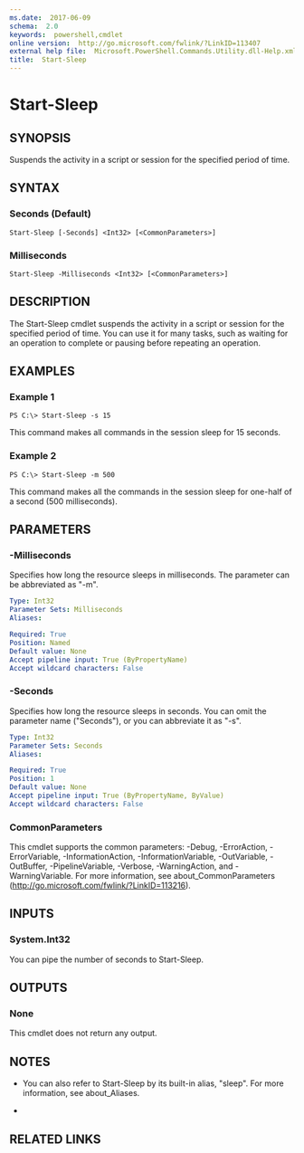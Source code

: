 ```yaml
---
ms.date:  2017-06-09
schema:  2.0
keywords:  powershell,cmdlet
online version:  http://go.microsoft.com/fwlink/?LinkID=113407
external help file:  Microsoft.PowerShell.Commands.Utility.dll-Help.xml
title:  Start-Sleep
---
```


# Start-Sleep
## SYNOPSIS
Suspends the activity in a script or session for the specified period of time.
## SYNTAX

### Seconds (Default)
```
Start-Sleep [-Seconds] <Int32> [<CommonParameters>]
```

### Milliseconds
```
Start-Sleep -Milliseconds <Int32> [<CommonParameters>]
```

## DESCRIPTION
The Start-Sleep cmdlet suspends the activity in a script or session for the specified period of time.
You can use it for many tasks, such as waiting for an operation to complete or pausing before repeating an operation.
## EXAMPLES

### Example 1
```
PS C:\> Start-Sleep -s 15
```

This command makes all commands in the session sleep for 15 seconds.
### Example 2
```
PS C:\> Start-Sleep -m 500
```

This command makes all the commands in the session sleep for one-half of a second (500 milliseconds).
## PARAMETERS

### -Milliseconds
Specifies how long the resource sleeps in milliseconds.
The parameter can be abbreviated as "-m".

```yaml
Type: Int32
Parameter Sets: Milliseconds
Aliases: 

Required: True
Position: Named
Default value: None
Accept pipeline input: True (ByPropertyName)
Accept wildcard characters: False
```

### -Seconds
Specifies how long the resource sleeps in seconds.
You can omit the parameter name ("Seconds"), or you can abbreviate it as "-s".

```yaml
Type: Int32
Parameter Sets: Seconds
Aliases: 

Required: True
Position: 1
Default value: None
Accept pipeline input: True (ByPropertyName, ByValue)
Accept wildcard characters: False
```

### CommonParameters
This cmdlet supports the common parameters: -Debug, -ErrorAction, -ErrorVariable, -InformationAction, -InformationVariable, -OutVariable, -OutBuffer, -PipelineVariable, -Verbose, -WarningAction, and -WarningVariable. For more information, see about_CommonParameters (http://go.microsoft.com/fwlink/?LinkID=113216).
## INPUTS

### System.Int32
You can pipe the number of seconds to Start-Sleep.
## OUTPUTS

### None
This cmdlet does not return any output.
## NOTES
* You can also refer to Start-Sleep by its built-in alias, "sleep". For more information, see about_Aliases.

*
## RELATED LINKS

